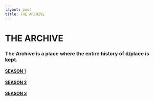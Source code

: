 ```yaml
---
layout: post
title: THE ARCHIVE
---
```


# THE ARCHIVE

### The Archive is a place where the entire history of d/place is kept.

#### [SEASON 1](https://dplace-world.github.io/history/season1)

#### [SEASON 2](https://dplace-world.github.io/history/season2)

#### [SEASON 3](https://dplace-world.github.io/history/season3)
